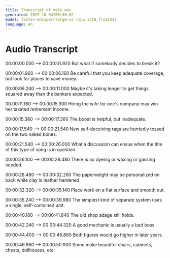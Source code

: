 ```yaml
---
title: Transcript of male.wav
generated: 2025-10-04T00:56:02
model: faster-whisper/large-v3 (cpu,int8_float32)
language: en
---
```


# Audio Transcript

00:00:00.000 --> 00:00:01.920
But what if somebody decides to break it?

00:00:01.960 --> 00:00:06.160
Be careful that you keep adequate coverage, but look for places to save money.

00:00:06.240 --> 00:00:11.000
Maybe it's taking longer to get things squared away than the bankers expected.

00:00:11.160 --> 00:00:15.300
Hiring the wife for one's company may win her taxated retirement income.

00:00:15.380 --> 00:00:17.360
The boost is helpful, but inadequate.

00:00:17.540 --> 00:00:21.540
New self-deceiving rags are hurriedly tossed on the two naked bones.

00:00:21.540 --> 00:00:26.000
What a discussion can ensue when the title of this type of song is in question.

00:00:26.100 --> 00:00:28.480
There is no dyeing or waxing or gassing needed.

00:00:28.480 --> 00:00:32.260
The paperweight may be personalized on back while clay is leather hardened.

00:00:32.320 --> 00:00:35.140
Place work on a flat surface and smooth out.

00:00:35.240 --> 00:00:39.980
The simplest kind of separate system uses a single, self-contained unit.

00:00:40.180 --> 00:00:41.840
The old shop adage still holds.

00:00:42.240 --> 00:00:44.320
A good mechanic is usually a bad boss.

00:00:44.400 --> 00:00:46.860
Both figures would go higher in later years.

00:00:46.860 --> 00:00:50.900
Some make beautiful chairs, cabinets, chests, dollhouses, etc.
